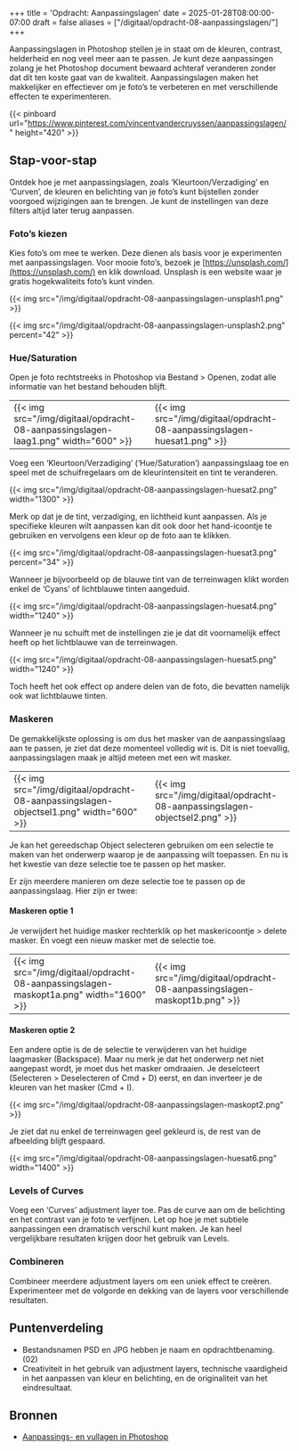 +++
title = 'Opdracht: Aanpassingslagen'
date = 2025-01-28T08:00:00-07:00
draft = false
aliases = ["/digitaal/opdracht-08-aanpassingslagen/"]
+++

Aanpassingslagen in Photoshop stellen je in staat om de kleuren, contrast, helderheid en nog veel meer aan te passen. Je kunt deze aanpassingen zolang je het Photoshop document bewaard achteraf veranderen zonder dat dit ten koste gaat van de kwaliteit. Aanpassingslagen maken het makkelijker en effectiever om je foto’s te verbeteren en met verschillende effecten te experimenteren.

{{< pinboard url="https://www.pinterest.com/vincentvandercruyssen/aanpassingslagen/" height="420" >}}


## Stap-voor-stap

Ontdek hoe je met aanpassingslagen, zoals ‘Kleurtoon/Verzadiging’ en ‘Curven’, de kleuren en belichting van je foto’s kunt bijstellen zonder voorgoed wijzigingen aan te brengen. Je kunt de instellingen van deze filters altijd later terug aanpassen.

### Foto’s kiezen

Kies foto’s om mee te werken. Deze dienen als basis voor je experimenten met aanpassingslagen. Voor mooie foto’s, bezoek je [https://unsplash.com/](https://unsplash.com/) en klik download. Unsplash is een website waar je gratis hogekwaliteits foto’s kunt vinden. 

{{< img src="/img/digitaal/opdracht-08-aanpassingslagen-unsplash1.png" >}}

{{< img src="/img/digitaal/opdracht-08-aanpassingslagen-unsplash2.png" percent="42" >}}

### Hue/Saturation

Open je foto rechtstreeks in Photoshop via Bestand > Openen, zodat alle informatie van het bestand behouden blijft.

| | |
|-|-|
|{{< img src="/img/digitaal/opdracht-08-aanpassingslagen-laag1.png" width="600" >}}|{{< img src="/img/digitaal/opdracht-08-aanpassingslagen-huesat1.png" >}}|

Voeg een ‘Kleurtoon/Verzadiging’ (‘Hue/Saturation’) aanpassingslaag toe en speel met de schuifregelaars om de kleurintensiteit en tint te veranderen.

{{< img src="/img/digitaal/opdracht-08-aanpassingslagen-huesat2.png" width="1300" >}}

Merk op dat je de tint, verzadiging, en lichtheid kunt aanpassen. Als je specifieke kleuren wilt aanpassen kan dit ook door het hand-icoontje te gebruiken en vervolgens een kleur op de foto aan te klikken.

{{< img src="/img/digitaal/opdracht-08-aanpassingslagen-huesat3.png" percent="34" >}}

Wanneer je bijvoorbeeld op de blauwe tint van de terreinwagen klikt worden enkel de ‘Cyans’ of lichtblauwe tinten aangeduid. 

{{< img src="/img/digitaal/opdracht-08-aanpassingslagen-huesat4.png" width="1240" >}}

Wanneer je nu schuift met de instellingen zie je dat dit voornamelijk effect heeft op het lichtblauwe van de terreinwagen. 

{{< img src="/img/digitaal/opdracht-08-aanpassingslagen-huesat5.png" width="1240" >}}

Toch heeft het ook effect op andere delen van de foto, die bevatten namelijk ook wat lichtblauwe tinten.

### Maskeren

De gemakkelijkste oplossing is om dus het masker van de aanpassingslaag aan te passen, je ziet dat deze momenteel volledig wit is. Dit is niet toevallig, aanpassingslagen maak je altijd meteen met een wit masker. 

| | |
|-|-|
|{{< img src="/img/digitaal/opdracht-08-aanpassingslagen-objectsel1.png" width="600" >}}|{{< img src="/img/digitaal/opdracht-08-aanpassingslagen-objectsel2.png" >}}|

Je kan het gereedschap Object selecteren gebruiken om een selectie te maken van het onderwerp waarop je de aanpassing wilt toepassen. En nu is het kwestie van deze selectie toe te passen op het masker.

Er zijn meerdere manieren om deze selectie toe te passen op de aanpassingslaag. Hier zijn er twee:

#### Maskeren optie 1

Je verwijdert het huidige masker rechterklik op het maskericoontje > delete masker. En voegt een nieuw masker met de selectie toe. 

| | |
|-|-|
|{{< img src="/img/digitaal/opdracht-08-aanpassingslagen-maskopt1a.png" width="1600" >}}|{{< img src="/img/digitaal/opdracht-08-aanpassingslagen-maskopt1b.png" >}}|

#### Maskeren optie 2

Een andere optie is de de selectie te verwijderen van het huidige laagmasker (Backspace). Maar nu merk je dat het onderwerp net niet aangepast wordt, je moet dus het masker omdraaien. Je deselcteert (Selecteren > Deselecteren of Cmd + D) eerst, en dan inverteer je de kleuren van het masker (Cmd + I). 

{{< img src="/img/digitaal/opdracht-08-aanpassingslagen-maskopt2.png" >}}

Je ziet dat nu enkel de terreinwagen geel gekleurd is, de rest van de afbeelding blijft gespaard. 

{{< img src="/img/digitaal/opdracht-08-aanpassingslagen-huesat6.png" width="1400" >}}

### Levels of Curves

Voeg een ‘Curves’ adjustment layer toe. Pas de curve aan om de belichting en het contrast van je foto te verfijnen. Let op hoe je met subtiele aanpassingen een dramatisch verschil kunt maken. Je kan heel vergelijkbare resultaten krijgen door het gebruik van Levels.

### Combineren

Combineer meerdere adjustment layers om een uniek effect te creëren. Experimenteer met de volgorde en dekking van de layers voor verschillende resultaten.

## Puntenverdeling

- Bestandsnamen PSD en JPG hebben je naam en opdrachtbenaming. (02)
- Creativiteit in het gebruik van adjustment layers, technische vaardigheid in het aanpassen van kleur en belichting, en de originaliteit van het eindresultaat.

## Bronnen

- [Aanpassings- en vullagen in Photoshop](https://helpx.adobe.com/be_nl/photoshop/using/adjustment-fill-layers.html)